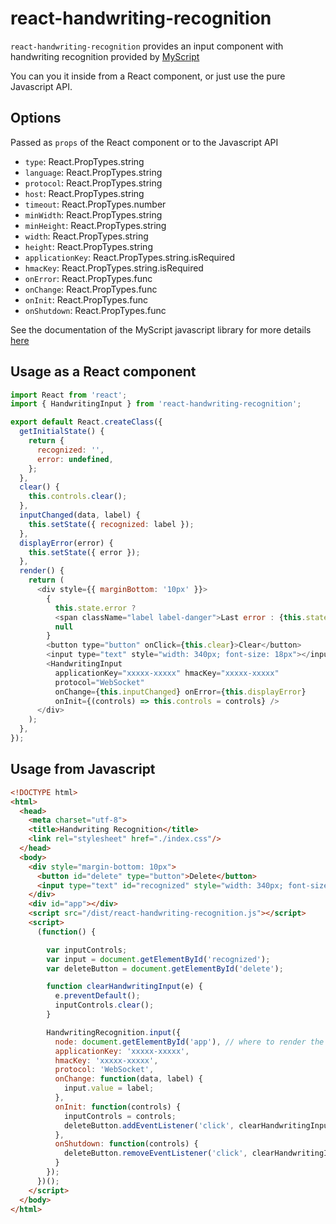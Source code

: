 # react-handwriting-recognition

`react-handwriting-recognition` provides an input component with handwriting recognition provided by [MyScript](http://myscript.com/)

You can you it inside from a React component, or just use the pure Javascript API.

## Options

Passed as `props` of the React component or to the Javascript API

* `type`: React.PropTypes.string
* `language`: React.PropTypes.string
* `protocol`: React.PropTypes.string
* `host`: React.PropTypes.string
* `timeout`: React.PropTypes.number
* `minWidth`: React.PropTypes.string
* `minHeight`: React.PropTypes.string
* `width`: React.PropTypes.string
* `height`: React.PropTypes.string
* `applicationKey`: React.PropTypes.string.isRequired
* `hmacKey`: React.PropTypes.string.isRequired
* `onError`: React.PropTypes.func
* `onChange`: React.PropTypes.func
* `onInit`: React.PropTypes.func
* `onShutdown`: React.PropTypes.func

See the documentation of the MyScript javascript library for more details [here](http://doc.myscript.com/MyScriptCloud/3.0.0/myscript-web.html)

## Usage as a React component

```javascript
import React from 'react';
import { HandwritingInput } from 'react-handwriting-recognition';

export default React.createClass({
  getInitialState() {
    return {
      recognized: '',
      error: undefined,
    };
  },
  clear() {
    this.controls.clear();
  },
  inputChanged(data, label) {
    this.setState({ recognized: label });
  },
  displayError(error) {
    this.setState({ error });
  },
  render() {
    return (
      <div style={{ marginBottom: '10px' }}>
        {
          this.state.error ?
          <span className="label label-danger">Last error : {this.state.error}</span> :
          null
        }
        <button type="button" onClick={this.clear}>Clear</button>
        <input type="text" style="width: 340px; font-size: 18px"></input>
        <HandwritingInput
          applicationKey="xxxxx-xxxxx" hmacKey="xxxxx-xxxxx"
          protocol="WebSocket"
          onChange={this.inputChanged} onError={this.displayError}
          onInit={(controls) => this.controls = controls} />
      </div>
    );
  },
});
```

## Usage from Javascript

```html
<!DOCTYPE html>
<html>
  <head>
    <meta charset="utf-8">
    <title>Handwriting Recognition</title>
    <link rel="stylesheet" href="./index.css"/>
  </head>
  <body>
    <div style="margin-bottom: 10px">
      <button id="delete" type="button">Delete</button>
      <input type="text" id="recognized" style="width: 340px; font-size: 18px"></input>
    </div>
    <div id="app"></div>
    <script src="/dist/react-handwriting-recognition.js"></script>
    <script>
      (function() {

        var inputControls;
        var input = document.getElementById('recognized');
        var deleteButton = document.getElementById('delete');

        function clearHandwritingInput(e) {
          e.preventDefault();
          inputControls.clear();
        }

        HandwritingRecognition.input({
          node: document.getElementById('app'), // where to render the handwriting recognition input
          applicationKey: 'xxxxx-xxxxx',
          hmacKey: 'xxxxx-xxxxx',
          protocol: 'WebSocket',
          onChange: function(data, label) {
            input.value = label;
          },
          onInit: function(controls) {
            inputControls = controls;
            deleteButton.addEventListener('click', clearHandwritingInput);
          },
          onShutdown: function(controls) {
            deleteButton.removeEventListener('click', clearHandwritingInput);
          }
        });
      })();
    </script>
  </body>
</html>
```
